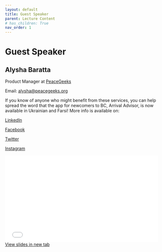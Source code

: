 ```yaml
---
layout: default
title: Guest Speaker
parent: Lecture Content
# has_children: True
nav_order: 1
---
```


# Guest Speaker

## Alysha Baratta

Product Manager at [PeaceGeeks](https://peacegeeks.org/)

Email: alysha@peacegeeks.org

If you know of anyone who might benefit from these services, you can help spread the word that the app for newcomers to BC, Arrival Advisor, is now available in Ukrainian and Farsi!  More info is available on:

[LinkedIn](https://www.linkedin.com/feed/update/urn:li:activity:6942172921637326848)

[Facebook](https://www.facebook.com/peacegeeks/photos/a.248203991892854/5155727421140462/)

[Twitter](https://twitter.com/peacegeeks/status/1536401775099527169?s=21&t=B7dio01PCPvEC2--m5H7jA)

[Instagram](https://www.instagram.com/p/CewRi76JidU/?utm_source=ig_web_copy_link)



<div style="overflow: hidden;
  padding-top: 56.25%;
  position: relative">
  <iframe src="content/GIS Arrival Advisor.pdf" title="Processes" scrolling="no" frameborder="0"
    style="border: 0;
   height: 100%;
   left: 0;
   position: absolute;
   top: 0;
   width: 100%;">
   <p>Your browser does not support iframes.</p>
 </iframe>
</div>
<a href="content/GIS Arrival Advisor.pdf" target="_blank">View slides in new tab</a>
